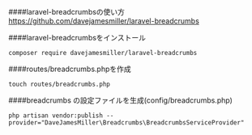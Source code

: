 ####laravel-breadcrumbsの使い方
https://github.com/davejamesmiller/laravel-breadcrumbs

####laravel-breadcrumbsをインストール
````
composer require davejamesmiller/laravel-breadcrumbs
````

####routes/breadcrumbs.phpを作成
````
touch routes/breadcrumbs.php
````

####breadcrumbs の設定ファイルを生成(config/breadcrumbs.php)
````
php artisan vendor:publish --provider="DaveJamesMiller\Breadcrumbs\BreadcrumbsServiceProvider"
````
